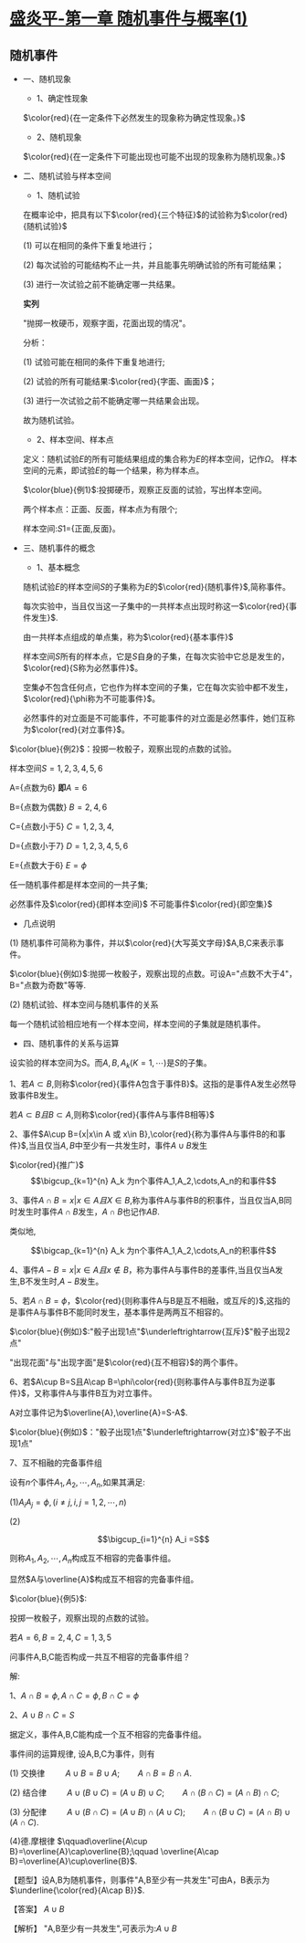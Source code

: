 # [盛炎平-第一章 随机事件与概率(1)](https://www.bilibili.com/video/BV1XJ411173b?p=3)

## 随机事件

- 一、随机现象

  - 1、确定性现象

  $\color{red}{在一定条件下必然发生的现象称为确定性现象。}$

  - 2、随机现象

  $\color{red}{在一定条件下可能出现也可能不出现的现象称为随机现象。}$

- 二、随机试验与样本空间

  - 1、随机试验

  在概率论中，把具有以下$\color{red}{三个特征}$的试验称为$\color{red}{随机试验}$

  (1) 可以在相同的条件下重复地进行；

  (2) 每次试验的可能结构不止一共，并且能事先明确试验的所有可能结果；

  (3) 进行一次试验之前不能确定哪一共结果。

  **实列**

  "抛掷一枚硬币，观察字面，花面出现的情况"。

  分析：
  
  (1) 试验可能在相同的条件下重复地进行;

  (2) 试验的所有可能结果:$\color{red}{字面、画面}$；

  (3) 进行一次试验之前不能确定哪一共结果会出现。

  故为随机试验。

  - 2、样本空间、样本点

  定义：随机试验$E$的所有可能结果组成的集合称为$E$的样本空间，记作$\Omega$。
  样本空间的元素，即试验$E$的每一个结果，称为样本点。

  $\color{blue}{例1}$:投掷硬币，观察正反面的试验，写出样本空间。

  两个样本点：正面、反面，样本点为有限个;

  样本空间:$S1$={正面,反面}。

- 三、随机事件的概念

  - 1、基本概念

  随机试验$E$的样本空间$S$的子集称为$E$的$\color{red}{随机事件}$,简称事件。

  每次实验中，当且仅当这一子集中的一共样本点出现时称这一$\color{red}{事件发生}$.

  由一共样本点组成的单点集，称为$\color{red}{基本事件}$

  样本空间$S$所有的样本点，它是$S$自身的子集，在每次实验中它总是发生的，$\color{red}{S称为必然事件}$。

  空集$\phi$不包含任何点，它也作为样本空间的子集，它在每次实验中都不发生，$\color{red}{\phi称为不可能事件}$。

  必然事件的对立面是不可能事件，不可能事件的对立面是必然事件，她们互称为$\color{red}{对立事件}$。

$\color{blue}{例2}$：投掷一枚骰子，观察出现的点数的试验。

  样本空间$S={1,2,3,4,5,6}$

  A={点数为6}     **即**$A={6}$

  B={点数为偶数}   $B={2,4,6}$
  
  C={点数小于5}    $C={1,2,3,4,}$

  D={点数小于7}    $D={1,2,3,4,5,6}$

  E={点数大于6}    $E=\phi$

  任一随机事件都是样本空间的一共子集;

  必然事件及$\color{red}{即样本空间}$    不可能事件$\color{red}{即空集}$

  - 几点说明

  (1) 随机事件可简称为事件，并以$\color{red}{大写英文字母}$A,B,C来表示事件。

$\color{blue}{例如}$:抛掷一枚骰子，观察出现的点数。可设A="点数不大于4"，B="点数为奇数"等等.

  (2) 随机试验、样本空间与随机事件的关系

  每一个随机试验相应地有一个样本空间，样本空间的子集就是随机事件。
  
- 四、随机事件的关系与运算

设实验的样本空间为$S$。而$A,B,A_k(K=1,\cdots)$是$S$的子集。

1、若$A\subset B$,则称$\color{red}{事件A包含于事件B}$。这指的是事件A发生必然导致事件B发生。

若$A\subset B 且B\subset A$,则称$\color{red}{事件A与事件B相等}$


2、事件$A\cup B={x|x\in A 或 x\in B},\color{red}{称为事件A与事件B的和事件}$,当且仅当$A,B$中至少有一共发生时，事件$A\cup B$发生

$\color{red}{推广}$ 
$$\bigcup_{k=1}^{n} A_k 为n个事件A_1,A_2,\cdots,A_n的和事件$$

3、事件$A\cap B={x|x\in A且X\in B}$,称为事件A与事件B的积事件，当且仅当A,B同时发生时事件$A\cap B$发生，$A\cap B$也记作$AB$.

类似地,

$$\bigcap_{k=1}^{n} A_k 为n个事件A_1,A_2,\cdots,A_n的积事件$$

4、事件$A-B={x|x\in A 且x\notin B}$，称为事件A与事件B的差事件,当且仅当A发生,B不发生时,$A-B$发生。

5、若$A\cap B=\phi$，$\color{red}{则称事件A与B是互不相融，或互斥的}$,这指的是事件A与事件B不能同时发生，基本事件是两两互不相容的。

$\color{blue}{例如}$:"骰子出现1点"$\underleftrightarrow{互斥}$"骰子出现2点"

"出现花面"与"出现字面"是$\color{red}{互不相容}$的两个事件。

6、若$A\cup B=S且A\cap B=\phi\color{red}{则称事件A与事件B互为逆事件}$，又称事件A与事件B互为对立事件。

A对立事件记为$\overline{A},\overline{A}=S-A$.

$\color{blue}{例如}$："骰子出现1点"$\underleftrightarrow{对立}$"骰子不出现1点"

7、互不相融的完备事件组

设有$n$个事件$A_1,A_2,\cdots,A_n$,如果其满足:

(1)$A_{i} A_{j}=\phi,(i\neq j,i,j=1,2,\cdots,n)$

(2) 

$$\bigcup_{i=1}^{n} A_i =S$$

则称$A_1,A_2,\cdots,A_n$构成互不相容的完备事件组。

显然$A与\overline{A}$构成互不相容的完备事件组。

$\color{blue}{例5}$:

投掷一枚骰子，观察出现的点数的试验。

若$A={6},B={2,4},C={1,3,5}$

问事件A,B,C能否构成一共互不相容的完备事件组？

解:

1、$A\cap B=\phi,A\cap C=\phi,B\cap C=\phi$

2、$A\cup B\cap C=S$

据定义，事件A,B,C能构成一个互不相容的完备事件组。

事件间的运算规律, 设A,B,C为事件，则有

(1) 交换律 $\qquad A\cup B=B\cup A;\qquad  A\cap B=B\cap A$.

(2) 结合律 $\qquad A\cup(B\cup C)=(A\cup B)\cup C;\qquad A\cap(B\cap C)=(A\cap B)\cap C$;

(3) 分配律 $\qquad A\cup (B\cap C)=(A\cup B)\cap(A\cup C);\qquad A\cap(B\cup C)=(A\cap B)\cup(A\cap C)$.

(4)德.摩根律 $\qquad\overline{A\cup B}=\overline{A}\cap\overline{B};\qquad \overline{A\cap B}=\overline{A}\cup\overline{B}$.

【题型】设A,B为随机事件，则事件"A,B至少有一共发生"可由A，B表示为$\underline{\color{red}{A\cap B}}$.

【答案】 $A\cup B$

【解析】 "A,B至少有一共发生",可表示为:$A\cup B$
